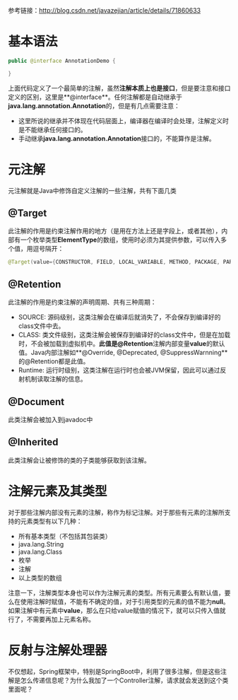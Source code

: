 参考链接：http://blog.csdn.net/javazejian/article/details/71860633

# 基本语法

```java
public @interface AnnotationDemo {

} 
```

上面代码定义了一个最简单的注解，虽然**注解本质上也是接口**，但是要注意和接口定义的区别，这里是**@interface**。任何注解都是自动继承于**java.lang.annotation.Annotation**的，但是有几点需要注意：

* 这里所说的继承并不体现在代码层面上，编译器在编译时会处理，注解定义时是不能继承任何接口的。
* 手动继承**java.lang.annotation.Annotation**接口的，不能算作是注解。

# 元注解

元注解就是Java中修饰自定义注解的一些注解，共有下面几类

## @Target

此注解的作用是约束注解作用的地方（是用在方法上还是字段上，或者其他），内部有一个枚举类型**ElementType**的数组，使用时必须为其提供参数，可以传入多个值，用逗号隔开：

```java
@Target(value={CONSTRUCTOR, FIELD, LOCAL_VARIABLE, METHOD, PACKAGE, PARAMETER, TYPE})
```





## @Retention

此注解的作用是约束注解的声明周期、共有三种周期：

* SOURCE: 源码级别，这类注解会在编译后就消失了，不会保存到编译好的class文件中去。
* CLASS: 类文件级别，这类注解会被保存到编译好的class文件中，但是在加载时，不会被加载到虚拟机中。**此值是@Retention**注解内部变量**value**的默认值。Java内部注解如**@Override, @Deprecated, @SuppressWarnning**的@Retention都是此值。
* Runtime: 运行时级别，这类注解在运行时也会被JVM保留，因此可以通过反射机制读取注解的信息。



## @Document

此类注解会被加入到javadoc中



## @Inherited

此类注解会让被修饰的类的子类能够获取到该注解。



# 注解元素及其类型

对于那些注解内部没有元素的注解，称作为标记注解。对于那些有元素的注解所支持的元素类型有以下几种：

* 所有基本类型（不包括其包装类）
* java.lang.String
* java.lang.Class
* 枚举
* 注解
* 以上类型的数组

注意一下，注解类型本身也可以作为注解元素的类型。所有元素要么有默认值，要么在使用注解时赋值，不能有不确定的值，对于引用类型的元素的值不能为**null**。如果注解中有元素中**value**，那么在只给value赋值的情况下，就可以只传入值就行了，不需要再加上元素名称。



# 反射与注解处理器

不仅想起，Spring框架中，特别是SpringBoot中，利用了很多注解，但是这些注解是怎么传递信息呢？为什么我加了一个Controller注解，请求就会发送到这个类里面呢？
